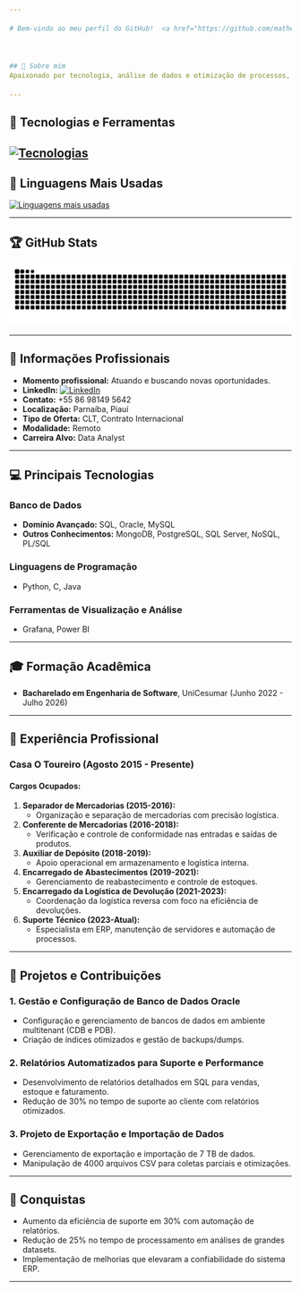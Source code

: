 ```yaml
---

# Bem-vindo ao meu perfil do GitHub!  <a href="https://github.com/matheusphb"><img src="https://skillicons.dev/icons?i=github" width="30" height="30" alt="Github"></a>  



## 👋 Sobre mim  
Apaixonado por tecnologia, análise de dados e otimização de processos, tenho mais de 8 anos de experiência no setor de TI. Meu foco principal é em sistemas ERP e bancos de dados, onde aplico soluções estratégicas para melhorar a eficiência operacional.  

---
```


## 🌟 Tecnologias e Ferramentas  
[![Tecnologias](https://skillicons.dev/icons?i=aws,gcp,grafana,mysql,python,git,github,mongodb,c,dotnet,docker,eclipse,js,postgres,ai,java,linux)](https://skillicons.dev)  
---

## 🔢 Linguagens Mais Usadas  
[![Linguagens mais usadas](https://github-readme-stats.vercel.app/api/top-langs/?username=matheusphb&layout=compact&theme=radical&card_width=1000)](https://github.com/matheusphb)  

---

## 🏆 GitHub Stats  
<picture>
  <source media="(prefers-color-scheme: dark)" srcset="https://raw.githubusercontent.com/matheusphb/matheusphb/output/github-contribution-grid-snake-dark.svg">
  <source media="(prefers-color-scheme: light)" srcset="https://raw.githubusercontent.com/matheusphb/matheusphb/output/github-contribution-grid-snake.svg">
  <img alt="github contribution grid snake animation" src="https://raw.githubusercontent.com/matheusphb/matheusphb/output/github-contribution-grid-snake-dark.svg">
</picture>

---

## 📜 Informações Profissionais  

- **Momento profissional:** Atuando e buscando novas oportunidades.  
- **LinkedIn:** <a href="https://www.linkedin.com/in/matheus-costa-05093b254"><img src="https://skillicons.dev/icons?i=linkedin" width="24" height="24" alt="LinkedIn"></a>  
- **Contato:** +55 86 98149 5642  
- **Localização:** Parnaíba, Piauí  
- **Tipo de Oferta:** CLT, Contrato Internacional  
- **Modalidade:** Remoto  
- **Carreira Alvo:** Data Analyst  

---

## 💻 Principais Tecnologias  

### Banco de Dados  
- **Domínio Avançado:** SQL, Oracle, MySQL  
- **Outros Conhecimentos:** MongoDB, PostgreSQL, SQL Server, NoSQL, PL/SQL  

### Linguagens de Programação  
- Python, C, Java  

### Ferramentas de Visualização e Análise  
- Grafana, Power BI  

---

## 🎓 Formação Acadêmica  
- **Bacharelado em Engenharia de Software**, UniCesumar (Junho 2022 - Julho 2026)  

---

## 💼 Experiência Profissional  

### Casa O Toureiro (Agosto 2015 - Presente)  
#### **Cargos Ocupados:**  
1. **Separador de Mercadorias (2015-2016):**  
   - Organização e separação de mercadorias com precisão logística.  
2. **Conferente de Mercadorias (2016-2018):**  
   - Verificação e controle de conformidade nas entradas e saídas de produtos.  
3. **Auxiliar de Depósito (2018-2019):**  
   - Apoio operacional em armazenamento e logística interna.  
4. **Encarregado de Abastecimentos (2019-2021):**  
   - Gerenciamento de reabastecimento e controle de estoques.  
5. **Encarregado da Logística de Devolução (2021-2023):**  
   - Coordenação da logística reversa com foco na eficiência de devoluções.  
6. **Suporte Técnico (2023-Atual):**  
   - Especialista em ERP, manutenção de servidores e automação de processos.  

---

## 🚀 Projetos e Contribuições  

### **1. Gestão e Configuração de Banco de Dados Oracle**  
- Configuração e gerenciamento de bancos de dados em ambiente multitenant (CDB e PDB).  
- Criação de índices otimizados e gestão de backups/dumps.  

### **2. Relatórios Automatizados para Suporte e Performance**  
- Desenvolvimento de relatórios detalhados em SQL para vendas, estoque e faturamento.  
- Redução de 30% no tempo de suporte ao cliente com relatórios otimizados.  

### **3. Projeto de Exportação e Importação de Dados**  
- Gerenciamento de exportação e importação de 7 TB de dados.  
- Manipulação de 4000 arquivos CSV para coletas parciais e otimizações.  

---

## 🏅 Conquistas  
- Aumento da eficiência de suporte em 30% com automação de relatórios.  
- Redução de 25% no tempo de processamento em análises de grandes datasets.  
- Implementação de melhorias que elevaram a confiabilidade do sistema ERP.  

---  
